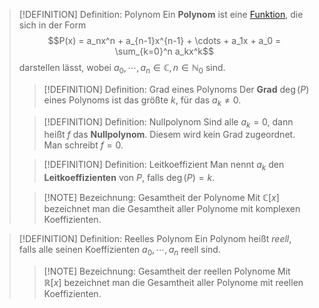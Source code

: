 > [!DEFINITION] Definition: Polynom
> Ein **Polynom** ist eine [Funktion](../Funktionen/Funktion.md), die sich in der Form
> $$P(x) = a_nx^n + a_{n-1}x^{n-1} + \cdots + a_1x + a_0 = \sum_{k=0}^n a_kx^k$$
> darstellen lässt, wobei $a_0,\cdots,a_n \in \mathbb{C}, n \in \mathbb{N}_0$ sind.
> > [!DEFINITION] Definition: Grad eines Polynoms
> > Der **Grad** $\deg (P)$ eines Polynoms ist das größte $k$, für das $a_k \ne 0$.
> 
> > [!DEFINITION] Definition: Nullpolynom
> > Sind alle $a_k = 0$, dann heißt $f$ das **Nullpolynom**. Diesem wird kein Grad zugeordnet. Man schreibt $f = 0$.
> 
> > [!DEFINITION] Definition: Leitkoeffizient
> > Man nennt $a_k$ den **Leitkoeffizienten** von $P$, falls $\deg (P) = k$.
> 
> > [!NOTE] Bezeichnung: Gesamtheit der Polynome
> > Mit $\mathbb{C}[x]$ bezeichnet man die Gesamtheit aller Polynome mit komplexen Koeffizienten.

> [!DEFINITION] Definition: Reelles Polynom
> Ein Polynom heißt *reell*, falls alle seinen Koeffizienten $a_0,\cdots,a_n$ reell sind.
> > [!NOTE] Bezeichnung: Gesamtheit der reellen Polynome
> > Mit $\mathbb{R}[x]$ bezeichnet man die Gesamtheit aller Polynome mit reellen Koeffizienten.